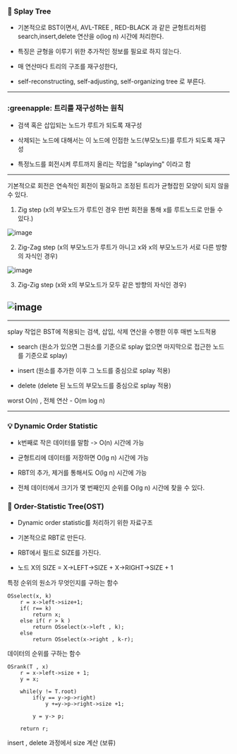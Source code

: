 ### :apple: Splay Tree

- 기본적으로 BST이면서, AVL-TREE , RED-BLACK 과 같은 균형트리처럼 search,insert,delete 연산을
  o(log n) 시간에 처리한다.

- 특징은 균형을 이루기 위한 추가적인 정보를 필요로 하지 않는다.

- 매 연산마다 트리의 구조를 재구성한다,

- self-reconstructing, self-adjusting, self-organizing tree 로 부른다.

---

### :greenapple: 트리를 재구성하는 원칙

- 검색 혹은 삽입되는 노드가 루트가 되도록 재구성

- 삭제되는 노드에 대해서는 이 노드에 인접한 노드(부모노드)를 루트가 되도록 재구성

- 특정노드를 회전시켜 루트까지 올리는 작업을 "splaying" 이라고 함

---

기본적으로 회전은 연속적인 회전이 필요하고 조정된 트리가 균형잡힌 모양이 되지 않을 수 있다.

1. Zig step (x의 부모노드가 루트인 경우 한번 회전을 통해 x를 루트노드로 만들 수 있다.)

![image](https://user-images.githubusercontent.com/46587806/110331450-7ac7d900-8062-11eb-8069-6308bdca4368.png)

2. Zig-Zag step (x의 부모노드가 루트가 아니고 x와 x의 부모노드가 서로 다른 방향의 자식인 경우)

![image](https://user-images.githubusercontent.com/46587806/110331712-ce3a2700-8062-11eb-875b-bae05b6213ab.png)

3. Zig-Zig step (x와 x의 부모노드가 모두 같은 방향의 자식인 경우)

## ![image](https://user-images.githubusercontent.com/46587806/110331846-f590f400-8062-11eb-9317-0da8c8e73bd4.png)

---

splay 작업은 BST에 적용되는 검색, 삽입, 삭제 연산을 수행한 이후 매번 노드적용

- search (원소가 있으면 그원소를 기준으로 splay 없으면 마지막으로 접근한 노드를 기준으로 splay)

- insert (원소를 추가한 이후 그 노드를 중심으로 splay 적용)

- delete (delete 된 노드의 부모노드를 중심으로 splay 적용)

worst O(n) , 전체 연산 - O(m log n)

---

### :bulb: Dynamic Order Statistic

- k번째로 작은 데이터를 말함 -> O(n) 시간에 가능

- 균형트리에 데이터를 저장하면 O(lg n) 시간에 가능

- RBT의 추가, 제거를 통해서도 O(lg n) 시간에 가능

- 전체 데이터에서 크기가 몇 번째인지 순위를 O(lg n) 시간에 찾을 수 있다.

### :tada: Order-Statistic Tree(OST)

- Dynamic order statistic를 처리하기 위한 자료구조

- 기본적으로 RBT로 만든다.

- RBT에서 필드로 SIZE를 가진다.

- 노드 X의 SIZE = X->LEFT->SIZE + X->RIGHT->SIZE + 1

특정 순위의 원소가 무엇인지를 구하는 함수

```
OSselect(x, k)
    r = x->left->size+1;
    if( r== k)
        return x;
    else if( r > k )
        return OSselect(x->left , k);
    else
        return OSselect(x->right , k-r);

```

데이터의 순위를 구하는 함수

```
OSrank(T , x)
    r = x->left->size + 1;
    y = x;

    while(y != T.root)
        if(y == y->p->right)
            y +=y->p->right->size +1;

        y = y-> p;

    return r;

```

insert , delete 과정에서 size 계산 (보류)
